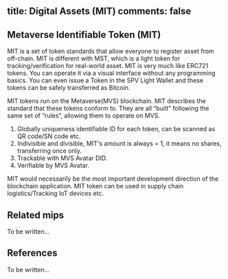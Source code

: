 title: Digital Assets (MIT)
comments: false
---

## Metaverse Identifiable Token (MIT)

MIT is a set of token standards that allow everyone to register asset from off-chain. MIT is different with MST, which is a light token for tracking/verification for real-world asset.
MIT is very much like ERC721 tokens. You can operate it via a visual interface without any programming basics. You can even issue a Token in the SPV Light Wallet and these tokens can be safely transferred as Bitcoin.

MIT tokens run on the Metaverse(MVS) blockchain. MIT describes the standard that these tokens conform to. They are all “built” following the same set of “rules”, allowing them to operate on MVS.

1. Globally uniqueness identifiable ID for each token, can be scanned as QR code/SN code etc.
2. Indivisible and divisible, MIT's amount is always = 1, it means no shares, transferring once only.
3. Trackable with MVS Avatar DID.
4. Verifiable by MVS Avatar.

MIT would necessarily be the most important development direction of the blockchain application. MIT token can be used in supply chain logistics/Tracking IoT devices etc.

## Related mips
To be written...

## References 
To be written...
